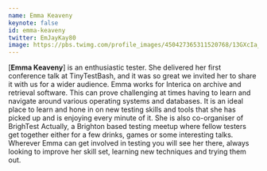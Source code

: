 ```yaml
---
name: Emma Keaveny
keynote: false
id: emma-keaveny
twitter: EmJayKay80
image: https://pbs.twimg.com/profile_images/450427365311520768/13GXcIa_.jpeg
---
```

[**Emma Keaveny**] is an enthusiastic tester. She delivered her first conference talk at TinyTestBash, and it was so great we invited her to share it with us for a wider audience. Emma works for Interica on archive and retrieval software. This can prove challenging at times having to learn and navigate around various operating systems and databases.  It is an ideal place to learn and hone in on new testing skills and tools that she has picked up and is enjoying every minute of it.  She is also co-organiser of BrighTest Actually, a Brighton based testing meetup where fellow testers get together either for a few drinks, games or some interesting talks.  Wherever Emma can get involved in testing you will see her there, always looking to improve her skill set, learning new techniques and trying them out. 
